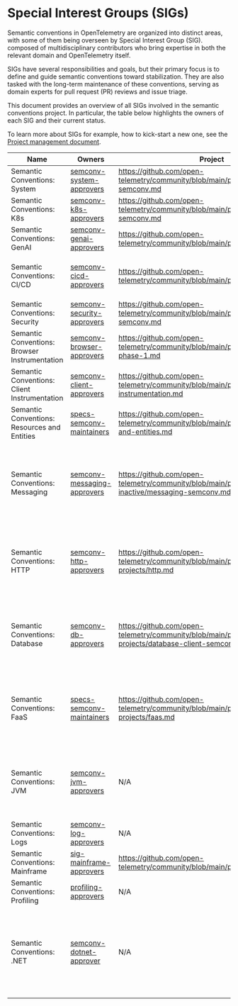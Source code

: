 # Special Interest Groups (SIGs)

Semantic conventions in OpenTelemetry are organized into distinct areas,
with some of them being overseen by Special Interest Group (SIG).
composed of multidisciplinary contributors who bring expertise in both the
relevant domain and OpenTelemetry itself.

SIGs have several responsibilities and goals, but their primary focus is to
define and guide semantic conventions toward stabilization. They are also tasked
with the long-term maintenance of these conventions, serving as domain experts
for pull request (PR) reviews and issue triage.

This document provides an overview of all SIGs involved in the
semantic conventions project. In particular, the table below highlights
the owners of each SIG and their current status.

To learn more about SIGs for example, how to kick-start a new one, see the
[Project management document](https://github.com/open-telemetry/community/blob/main/project-management.md).

<!-- NOTE: THIS TABLE IS AUTOGENERATED. DO NOT EDIT BY HAND. -->
<!-- see internal/tools/scripts/update-sig-table.py -->
<!-- prettier-ignore-start -->
<!-- markdownlint-capture -->
<!-- markdownlint-disable -->
<!-- sigs -->
| Name | Owners | Project | Board | Areas | Status | Notes |
|------|--------|---------|-------|-------|--------|-------|
| Semantic Conventions: System | [semconv-system-approvers](https://github.com/orgs/open-telemetry/teams/semconv-system-approvers) | https://github.com/open-telemetry/community/blob/main/projects/system-semconv.md | https://github.com/orgs/open-telemetry/projects/55 | `area:system`, `area:host`, `area:process` | `accepting_contributions`, `active` | The SIG is looking for contributions! |
| Semantic Conventions: K8s | [semconv-k8s-approvers](https://github.com/orgs/open-telemetry/teams/semconv-k8s-approvers) | https://github.com/open-telemetry/community/blob/main/projects/k8s-semconv.md | https://github.com/orgs/open-telemetry/projects/114 | `area:k8s` | `accepting_contributions`, `active` | The SIG is looking for contributions! |
| Semantic Conventions: GenAI | [semconv-genai-approvers](https://github.com/orgs/open-telemetry/teams/semconv-genai-approvers) | https://github.com/open-telemetry/community/blob/main/projects/gen-ai.md | https://github.com/orgs/open-telemetry/projects/82 | `area:gen-ai`, `area:openai` | `accepting_contributions`, `active` | The SIG is looking for contributions! |
| Semantic Conventions: CI/CD | [semconv-cicd-approvers](https://github.com/orgs/open-telemetry/teams/semconv-cicd-approvers) | https://github.com/open-telemetry/community/blob/main/projects/ci-cd.md | https://github.com/orgs/open-telemetry/projects/79 | `area:cicd`, `area:artifact`, `area:deployment`, `area:test`, `area:vcs` | `accepting_contributions`, `active` | The SIG is looking for contributions! |
| Semantic Conventions: Security | [semconv-security-approvers](https://github.com/orgs/open-telemetry/teams/semconv-security-approvers) | https://github.com/open-telemetry/community/blob/main/projects/security-semconv.md | https://github.com/orgs/open-telemetry/projects/104 | `area:security`, `area:log`, `area:user` | `accepting_contributions`, `active` | The SIG is looking for contributions! |
| Semantic Conventions: Browser Instrumentation | [semconv-browser-approvers](https://github.com/orgs/open-telemetry/teams/semconv-browser-approvers) | https://github.com/open-telemetry/community/blob/main/projects/browser-phase-1.md | https://github.com/orgs/open-telemetry/projects/146 | `area:browser`, `area:enduser`, `area:user`, `area:user-agent` | `accepting_contributions`, `active` | The SIG is looking for contributions! |
| Semantic Conventions: Client Instrumentation | [semconv-client-approvers](https://github.com/orgs/open-telemetry/teams/semconv-client-approvers) | https://github.com/open-telemetry/community/blob/main/projects/client-instrumentation.md | https://github.com/orgs/open-telemetry/projects/19 | `area:client`, `area:event` | `accepting_contributions`, `active` | The SIG is looking for contributions! |
| Semantic Conventions: Resources and Entities | [specs-semconv-maintainers](https://github.com/orgs/open-telemetry/teams/specs-semconv-maintainers) | https://github.com/open-telemetry/community/blob/main/projects/resources-and-entities.md | https://github.com/orgs/open-telemetry/projects/85 | `area:entities` | `accepting_contributions`, `active` | The SIG is looking for contributions! |
| Semantic Conventions: Messaging | [semconv-messaging-approvers](https://github.com/orgs/open-telemetry/teams/semconv-messaging-approvers) | https://github.com/open-telemetry/community/blob/main/projects/currently-inactive/messaging-semconv.md | https://github.com/orgs/open-telemetry/projects/20 | `area:messaging` | `inactive`, `needs_staffing` | The SIG is inactive. If you have interest in working towards messaging stabilization, consider proposing a [project update](https://github.com/open-telemetry/community/blob/main/projects/currently-inactive/messaging-semconv.md) |
| Semantic Conventions: HTTP | [semconv-http-approvers](https://github.com/orgs/open-telemetry/teams/semconv-http-approvers) | https://github.com/open-telemetry/community/blob/main/projects/completed-projects/http.md | https://github.com/orgs/open-telemetry/projects/41 | `area:http` | `inactive` | The SIG is inactive. Bugs and bugfixes are welcome. For substantial changes, follow the [new project process](https://github.com/open-telemetry/community/blob/main/project-management.md) |
| Semantic Conventions: Database | [semconv-db-approvers](https://github.com/orgs/open-telemetry/teams/semconv-db-approvers) | https://github.com/open-telemetry/community/blob/main/projects/completed-projects/database-client-semconv.md | https://github.com/orgs/open-telemetry/projects/73 | `area:db` | `inactive` | The SIG is inactive. Bugs and bugfixes are welcome. For substantial changes, follow the [new project process](https://github.com/open-telemetry/community/blob/main/project-management.md) |
| Semantic Conventions: FaaS | [specs-semconv-maintainers](https://github.com/orgs/open-telemetry/teams/specs-semconv-maintainers) | https://github.com/open-telemetry/community/blob/main/projects/completed-projects/faas.md | https://github.com/orgs/open-telemetry/projects/45 | `area:faas` | `inactive` | The SIG is inactive. Bugs and bugfixes are welcome. For substantial changes, follow the [new project process](https://github.com/open-telemetry/community/blob/main/project-management.md) |
| Semantic Conventions: JVM | [semconv-jvm-approvers](https://github.com/orgs/open-telemetry/teams/semconv-jvm-approvers) | N/A | https://github.com/orgs/open-telemetry/projects/49 | `area:jvm` | `inactive` | The SIG is inactive. Bugs and bugfixes are welcome. For substantial changes, follow the [new project process](https://github.com/open-telemetry/community/blob/main/project-management.md) |
| Semantic Conventions: Logs | [semconv-log-approvers](https://github.com/orgs/open-telemetry/teams/semconv-log-approvers) | N/A | N/A | `area:log` | `accepting_contributions`, `active` | The SIG is looking for contributions! |
| Semantic Conventions: Mainframe | [sig-mainframe-approvers](https://github.com/orgs/open-telemetry/teams/sig-mainframe-approvers) | https://github.com/open-telemetry/community/blob/main/projects/mainframe.md | N/A | `area:mainframe` | `accepting_contributions`, `active` | The SIG is looking for contributions! |
| Semantic Conventions: Profiling | [profiling-approvers](https://github.com/orgs/open-telemetry/teams/profiling-approvers) | N/A | N/A | `area:profile` | `accepting_contributions`, `active` | The SIG is looking for contributions! |
| Semantic Conventions: .NET | [semconv-dotnet-approver](https://github.com/orgs/open-telemetry/teams/semconv-dotnet-approver) | N/A | N/A | `area:dotnet`, `area:aspnetcore` | `accepting_contributions`, `active` | SIG is driven by members of the .NET runtime team. Contributions are welcomed but must be aligned with the .NET runtime features/roadmap |
<!-- endsigs -->
<!-- markdownlint-restore -->
<!-- prettier-ignore-end -->
<!-- END AUTOGENERATED TEXT -->
<!-- endsemconv -->